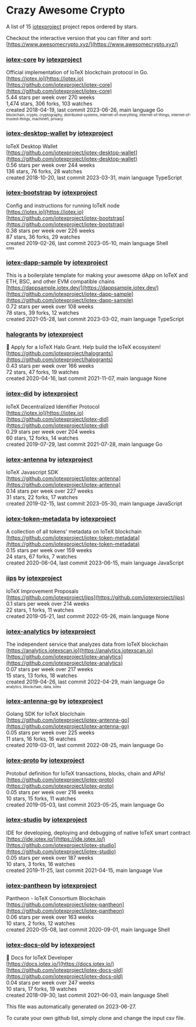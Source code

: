 # Crazy Awesome Crypto
A list of 15 [iotexproject](https://github.com/iotexproject) project repos ordered by stars.  

Checkout the interactive version that you can filter and sort: 
[https://www.awesomecrypto.xyz/](https://www.awesomecrypto.xyz/)  


### [iotex-core](https://github.com/iotexproject/iotex-core) by [iotexproject](https://github.com/iotexproject)  
Official implementation of IoTeX blockchain protocol in Go.  
[https://iotex.io](https://iotex.io)  
[https://github.com/iotexproject/iotex-core](https://github.com/iotexproject/iotex-core)  
5.44 stars per week over 270 weeks  
1,474 stars, 306 forks, 103 watches  
created 2018-04-19, last commit 2023-06-26, main language Go  
<sub><sup>blockchain, crypto, cryptography, distributed-systems, internet-of-everything, internet-of-things, internet-of-trusted-things, machinefi, privacy</sup></sub>


### [iotex-desktop-wallet](https://github.com/iotexproject/iotex-desktop-wallet) by [iotexproject](https://github.com/iotexproject)  
IoTeX Desktop Wallet  
[https://github.com/iotexproject/iotex-desktop-wallet](https://github.com/iotexproject/iotex-desktop-wallet)  
0.56 stars per week over 244 weeks  
136 stars, 76 forks, 28 watches  
created 2018-10-20, last commit 2023-03-31, main language TypeScript  


### [iotex-bootstrap](https://github.com/iotexproject/iotex-bootstrap) by [iotexproject](https://github.com/iotexproject)  
Config and instructions for running IoTeX node  
[https://iotex.io](https://iotex.io)  
[https://github.com/iotexproject/iotex-bootstrap](https://github.com/iotexproject/iotex-bootstrap)  
0.38 stars per week over 226 weeks  
87 stars, 36 forks, 29 watches  
created 2019-02-26, last commit 2023-05-10, main language Shell  
<sub><sup>iotex</sup></sub>


### [iotex-dapp-sample](https://github.com/iotexproject/iotex-dapp-sample) by [iotexproject](https://github.com/iotexproject)  
This is a boilerplate template for making your awesome dApp on IoTeX and ETH, BSC, and other EVM compatible chains  
[https://dappsample.iotex.dev/](https://dappsample.iotex.dev/)  
[https://github.com/iotexproject/iotex-dapp-sample](https://github.com/iotexproject/iotex-dapp-sample)  
0.72 stars per week over 108 weeks  
78 stars, 39 forks, 12 watches  
created 2021-05-28, last commit 2023-03-02, main language TypeScript  


### [halogrants](https://github.com/iotexproject/halogrants) by [iotexproject](https://github.com/iotexproject)  
👟 Apply for a IoTeX Halo Grant. Help build the IoTeX ecosystem!  
[https://github.com/iotexproject/halogrants](https://github.com/iotexproject/halogrants)  
0.43 stars per week over 166 weeks  
72 stars, 47 forks, 19 watches  
created 2020-04-16, last commit 2021-11-07, main language None  


### [iotex-did](https://github.com/iotexproject/iotex-did) by [iotexproject](https://github.com/iotexproject)  
IoTeX Decentralized Identifier Protocol  
[https://iotex.io](https://iotex.io)  
[https://github.com/iotexproject/iotex-did](https://github.com/iotexproject/iotex-did)  
0.29 stars per week over 204 weeks  
60 stars, 12 forks, 14 watches  
created 2019-07-29, last commit 2021-07-28, main language Go  


### [iotex-antenna](https://github.com/iotexproject/iotex-antenna) by [iotexproject](https://github.com/iotexproject)  
IoTeX Javascript SDK  
[https://github.com/iotexproject/iotex-antenna](https://github.com/iotexproject/iotex-antenna)  
0.14 stars per week over 227 weeks  
31 stars, 22 forks, 17 watches  
created 2019-02-15, last commit 2023-05-30, main language JavaScript  


### [iotex-token-metadata](https://github.com/iotexproject/iotex-token-metadata) by [iotexproject](https://github.com/iotexproject)  
A collection of all tokens' metadata on IoTeX blockchain  
[https://github.com/iotexproject/iotex-token-metadata](https://github.com/iotexproject/iotex-token-metadata)  
0.15 stars per week over 159 weeks  
24 stars, 67 forks, 7 watches  
created 2020-06-04, last commit 2023-06-15, main language JavaScript  


### [iips](https://github.com/iotexproject/iips) by [iotexproject](https://github.com/iotexproject)  
IoTeX Improvement Proposals  
[https://github.com/iotexproject/iips](https://github.com/iotexproject/iips)  
0.1 stars per week over 214 weeks  
22 stars, 1 forks, 11 watches  
created 2019-05-21, last commit 2022-05-26, main language None  


### [iotex-analytics](https://github.com/iotexproject/iotex-analytics) by [iotexproject](https://github.com/iotexproject)  
The independent service that analyzes data from IoTeX blockchain  
[https://analytics.iotexscan.io](https://analytics.iotexscan.io)  
[https://github.com/iotexproject/iotex-analytics](https://github.com/iotexproject/iotex-analytics)  
0.07 stars per week over 217 weeks  
15 stars, 13 forks, 18 watches  
created 2019-04-26, last commit 2022-04-29, main language Go  
<sub><sup>analytics, blockchain, data, iotex</sup></sub>


### [iotex-antenna-go](https://github.com/iotexproject/iotex-antenna-go) by [iotexproject](https://github.com/iotexproject)  
Golang SDK for IoTeX bloclchain  
[https://github.com/iotexproject/iotex-antenna-go](https://github.com/iotexproject/iotex-antenna-go)  
0.05 stars per week over 225 weeks  
11 stars, 16 forks, 16 watches  
created 2019-03-01, last commit 2022-08-25, main language Go  


### [iotex-proto](https://github.com/iotexproject/iotex-proto) by [iotexproject](https://github.com/iotexproject)  
Protobuf definition for IoTeX transactions, blocks, chain and APIs!  
[https://github.com/iotexproject/iotex-proto](https://github.com/iotexproject/iotex-proto)  
0.05 stars per week over 216 weeks  
10 stars, 15 forks, 11 watches  
created 2019-05-03, last commit 2023-05-25, main language Go  


### [iotex-studio](https://github.com/iotexproject/iotex-studio) by [iotexproject](https://github.com/iotexproject)  
IDE for developing, deploying and debugging of native IoTeX smart contract  
[https://ide.iotex.io/](https://ide.iotex.io/)  
[https://github.com/iotexproject/iotex-studio](https://github.com/iotexproject/iotex-studio)  
0.05 stars per week over 187 weeks  
10 stars, 3 forks, 16 watches  
created 2019-11-25, last commit 2021-04-15, main language Vue  


### [iotex-pantheon](https://github.com/iotexproject/iotex-pantheon) by [iotexproject](https://github.com/iotexproject)  
Pantheon - IoTeX Consortium Blockchain  
[https://github.com/iotexproject/iotex-pantheon](https://github.com/iotexproject/iotex-pantheon)  
0.06 stars per week over 163 weeks  
10 stars, 2 forks, 12 watches  
created 2020-05-08, last commit 2020-09-01, main language Shell  


### [iotex-docs-old](https://github.com/iotexproject/iotex-docs-old) by [iotexproject](https://github.com/iotexproject)  
:trumpet: Docs for IoTeX Developer  
[https://docs.iotex.io/](https://docs.iotex.io/)  
[https://github.com/iotexproject/iotex-docs-old](https://github.com/iotexproject/iotex-docs-old)  
0.04 stars per week over 247 weeks  
10 stars, 17 forks, 19 watches  
created 2018-09-30, last commit 2021-06-03, main language Shell  


This file was automatically generated on 2023-06-27.  

To curate your own github list, simply clone and change the input csv file.  